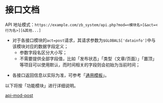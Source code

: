 # 接口文档

API 地址模式：`https://example.com/zb_system/api.php?mod=<模块名>[&act=<行为名>][&其他...]`

- 对于各接口模块的`act=post`请求，其请求参数为`$GLOBALS['datainfo']`中与该模块对应的数据字段定义；
  - 参数字段名区分大小写；
  - 不需要提供全部字段值，比如「发布状态」「类型（文章/页面）」「置顶」等项目可以使用默认，而时间相关的字段则会初始为当前时间；

<!-- - 对于标有「CSRF」的项目，需要额外提供`csrf_token`进行验证；
  - 生成方式待补充； -->

- 各接口返回信息以实际为准，可参考「[通用模板](dev-api-common-template "通用模块")」。

以下将按「功能模块」进行详细说明。

[api-mod-post](include/api-mod-post.md ':include')
